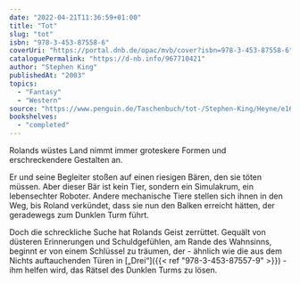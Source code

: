 ```yaml
---
date: "2022-04-21T11:36:59+01:00"
title: "Tot"
slug: "tot"
isbn: "978-3-453-87558-6"
coverUri: "https://portal.dnb.de/opac/mvb/cover?isbn=978-3-453-87558-6"
cataloguePermalink: "https://d-nb.info/967710421"
author: "Stephen King"
publishedAt: "2003"
topics:
  - "Fantasy"
  - "Western"
source: "https://www.penguin.de/Taschenbuch/tot-/Stephen-King/Heyne/e168761.rhd"
bookshelves:
  - "completed"
---
```

Rolands wüstes Land nimmt immer groteskere Formen und erschreckendere Gestalten 
an.

Er und seine Begleiter stoßen auf einen riesigen Bären, den sie töten müssen. 
Aber dieser Bär ist kein Tier, sondern ein Simulakrum, ein lebensechter Roboter.
Andere mechanische Tiere stellen sich ihnen in den Weg, bis Roland verkündet, 
dass sie nun den Balken erreicht hätten, der geradewegs zum Dunklen Turm führt.

Doch die schreckliche Suche hat Rolands Geist zerrüttet. Gequält von düsteren 
Erinnerungen und Schuldgefühlen, am Rande des Wahnsinns, beginnt er von einem 
Schlüssel zu träumen, der - ähnlich wie die aus dem Nichts auftauchenden Türen 
in [„Drei“]({{< ref "978-3-453-87557-9" >}}) - ihm helfen wird, das Rätsel des 
Dunklen Turms zu lösen.